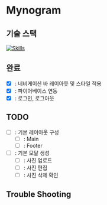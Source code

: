 # Mynogram

## 기술 스택
[![Skills](https://skillicons.dev/icons?i=react,ts,tailwind)](https://skillicons.dev)

## 완료
- [x] : 네비게이션 바 레이아웃 및 스타일 적용
- [x] : 파이어베이스 연동
- [x] : 로그인, 로그아웃

## TODO
- [ ] : 기본 레이아웃 구성
  - [ ] : Main
  - [ ] : Footer
- [ ] : 기본 모달 생성
  - [ ] : 사진 업로드
  - [ ] : 사진 편집
  - [ ] : 사진 삭제 확인

## Trouble Shooting